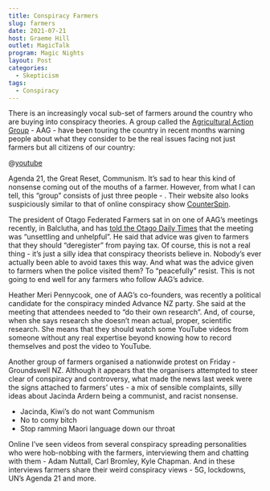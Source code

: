 ```yaml
---
title: Conspiracy Farmers
slug: farmers
date: 2021-07-21
host: Graeme Hill
outlet: MagicTalk
program: Magic Nights
layout: Post
categories:
  - Skepticism
tags:
  - Conspiracy
---
```


There is an increasingly vocal sub-set of farmers around the country who are buying into conspiracy theories. A group called the [Agricultural Action Group](https://aag.org.nz/) - AAG - have been touring the country in recent months warning people about what they consider to be the real issues facing not just farmers but all citizens of our country:

<!-- more -->

@[youtube](https://youtu.be/ael2-L7Wx5I?t=46)

Agenda 21, the Great Reset, Communism. It’s sad to hear this kind of nonsense coming out of the mouths of a farmer. However, from what I can tell, this “group” consists of just three people - . Their website also looks suspiciously similar to that of online conspiracy show [CounterSpin](https://counterspinmedia.com/).

The president of Otago Federated Farmers sat in on one of AAG’s meetings recently, in Balclutha, and has [told the Otago Daily Times](https://www.odt.co.nz/rural-life/rural-people/rural-group%E2%80%99s-%E2%80%98wild-conspiracy-theories%E2%80%99-criticised) that the meeting was “unsettling and unhelpful”. He said that advice was given to farmers that they should “deregister” from paying tax. Of course, this is not a real thing - it’s just a silly idea that conspiracy theorists believe in. Nobody’s ever actually been able to avoid taxes this way. And what was the advice given to farmers when the police visited them? To “peacefully” resist. This is not going to end well for any farmers who follow AAG’s advice.

Heather Meri Pennycook, one of AAG’s co-founders, was recently a political candidate for the conspiracy minded Advance NZ party. She said at the meeting that attendees needed to “do their own research”. And, of course, when she says research she doesn’t mean actual, proper, scientific research. She means that they should watch some YouTube videos from someone without any real expertise beyond knowing how to record themselves and post the video to YouTube.

Another group of farmers organised a nationwide protest on Friday - Groundswell NZ. Although it appears that the organisers attempted to steer clear of conspiracy and controversy, what made the news last week were the signs attached to farmers’ utes - a mix of sensible complaints, silly ideas about Jacinda Ardern being a communist, and racist nonsense.

* Jacinda, Kiwi’s do not want Communism
* No to comy bitch
* Stop ramming Maori language down our throat

Online I’ve seen videos from several conspiracy spreading personalities who were hob-nobbing with the farmers, interviewing them and chatting with them - Adam Nuttall, Carl Bromley, Kyle Chapman. And in these interviews farmers share their weird conspiracy views - 5G, lockdowns, UN’s Agenda 21 and more.
